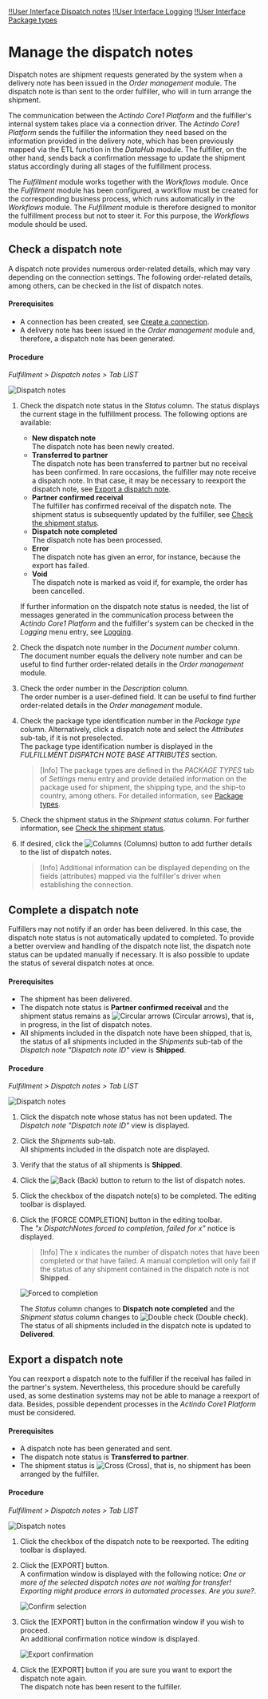 [!!User Interface Dispatch notes](../UserInterface/01a_List.md)
[!!User Interface Logging](../UserInterface/02a_Connections.md)
[!!User Interface Package types](../UserInterface/03b_PackageTypes.md)


# Manage the dispatch notes

Dispatch notes are shipment requests generated by the system when a delivery note has been issued in the *Order management* module. The dispatch note is than sent to the order fulfiller, who will in turn arrange the shipment.

The communication between the *Actindo Core1 Platform* and the fulfiller's internal system takes place via a connection driver. The *Actindo Core1 Platform* sends the fulfiller the information they need based on the information provided in the delivery note, which has been previously mapped via the ETL function in the *DataHub* module. The fulfiller, on the other hand, sends back a confirmation message to update the shipment status accordingly during all stages of the fulfillment process.   

The *Fulfillment* module works together with the *Workflows* module. Once the *Fulfillment* module has been configured, a workflow must be created for the corresponding business process, which runs automatically in the *Workflows* module. The *Fulfillment* module is therefore designed to monitor the fulfillment process but not to steer it. For this purpose, the *Workflows* module should be used.

[comment]: <> (Link auf Operation/ManageWorkflows? Evtl. extra Info in Integration?)


## Check a dispatch note

A dispatch note provides numerous order-related details, which may vary depending on the connection settings. The following order-related details, among others, can be checked in the list of dispatch notes.

#### Prerequisites

- A connection has been created, see [Create a connection](01_ManageConnections.md#create-a-connection).
- A delivery note has been issued in the *Order management* module and, therefore, a dispatch note has been generated.

#### Procedure

*Fulfillment > Dispatch notes > Tab LIST*

![Dispatch notes](../../Assets/Screenshots/Fulfillment/DispatchNotes/DispatchNotes.png "[Dispatch notes]")

1. Check the dispatch note status in the *Status* column. The status displays the current stage in the fulfillment process. The following options are available:  
    - **New dispatch note**  
        The dispatch note has been newly created.
    - **Transferred to partner**  
        The dispatch note has been transferred to partner but no receival has been confirmed. In rare occasions, the fulfiller may note receive a dispatch note. In that case, it may be necessary to reexport the dispatch note, see [Export a dispatch note](#export-a-dispatch-note).
    - **Partner confirmed receival**  
        The fulfiller has confirmed receival of the dispatch note. The shipment status is subsequently updated by the fulfiller, see [Check the shipment status](02_CheckShipment.md#check-the-shipment-status). 
    - **Dispatch note completed**  
        The dispatch note has been processed.
    - **Error**  
        The dispatch note has given an error, for instance, because the export has failed. 
    - **Void**  
        The dispatch note is marked as void if, for example, the order has been cancelled.

    If further information on the dispatch note status is needed, the list of messages generated in the communication process between the *Actindo Core1 Platform* and the fulfiller's system can be checked in the *Logging* menu entry, see [Logging](../UserInterface/02a_Connections.md).

2. Check the dispatch note number in the *Document number* column.  
    The document number equals the delivery note number and can be useful to find further order-related details in the *Order management* module.

3. Check the order number in the *Description* column.    
    The order number is a user-defined field. It can be useful to find further order-related details in the *Order management* module.

4. Check the package type identification number in the *Package type* column. Alternatively, click a dispatch note and select the *Attributes* sub-tab, if it is not preselected.  
    The package type identification number is displayed in the *FULFILLMENT DISPATCH NOTE BASE ATTRIBUTES* section.  

    > [Info] The package types are defined in the *PACKAGE TYPES* tab of *Settings* menu entry and provide detailed information on the package used for shipment, the shipping type, and the ship-to country, among others. For detailed information, see [Package types](../UserInterface/03b_PackageTypes.md).  

6. Check the shipment status in the *Shipment status* column. For further information, see [Check the shipment status](./02_CheckShipment.md#check-the-shipment-status).

7. If desired, click the ![Columns](../../Assets/Icons/Columns.png "[Columns]") (Columns) button to add further details to the list of dispatch notes. 
    > [Info] Additional information can be displayed depending on the fields (attributes) mapped via the fulfiller's driver when establishing the connection. 


## Complete a dispatch note

Fulfillers may not notify if an order has been delivered. In this case, the dispatch note status is not automatically updated to completed. To provide a better overview and handling of the dispatch note list, the dispatch note status can be updated manually if necessary. It is also possible to update the status of several dispatch notes at once.

#### Prerequisites

- The shipment has been delivered.
- The dispatch note status is **Partner confirmed receival** and the shipment status remains as ![Circular arrows](../../Assets/Icons/CircularArrows.png "[Circular arrows]") (Circular arrows), that is, in progress, in the list of dispatch notes. 
- All shipments included in the dispatch note have been shipped, that is, the status of all shipments included in the *Shipments* sub-tab of the *Dispatch note "Dispatch note ID"* view is **Shipped**.

#### Procedure

*Fulfillment > Dispatch notes > Tab LIST*

![Dispatch notes](../../Assets/Screenshots/Fulfillment/DispatchNotes/DispatchNotes.png "[Dispatch notes]")

1. Click the dispatch note whose status has not been updated.
    The *Dispatch note "Dispatch note ID"* view is displayed.

2. Click the *Shipments* sub-tab.  
    All shipments included in the dispatch note are displayed.

3. Verify that the status of all shipments is **Shipped**.

4. Click the ![Back](../../Assets/Icons/Back02.png "[Back]") (Back) button to return to the list of dispatch notes. 

5. Click the checkbox of the dispatch note(s) to be completed.
    The editing toolbar is displayed.

6. Click the [FORCE COMPLETION] button in the editing toolbar.  
    The *"x DispatchNotes forced to completion, failed for x"* notice is displayed.

    > [Info] The x indicates the number of dispatch notes that have been completed or that have failed. A manual completion will only fail if the status of any shipment contained in the dispatch note is not **Shipped**.

    ![Forced to completion](../../Assets/Screenshots/Fulfillment/DispatchNotes/ForcedtoCompletion.png "[Forced to completion]")

    The *Status* column changes to **Dispatch note completed** and the *Shipment status* column changes to ![Double check](../../Assets/Icons/DoubleCheck.png "[Double check]") (Double check). The status of all shipments included in the dispatch note is updated to **Delivered**.    


## Export a dispatch note

You can reexport a dispatch note to the fulfiller if the receival has failed in the partner's system. Nevertheless, this procedure should be carefully used, as some destination systems may not be able to manage a reexport of data. Besides, possible dependent processes in the *Actindo Core1 Platform* must be considered. 

#### Prerequisites

- A dispatch note has been generated and sent.
- The dispatch note status is **Transferred to partner**.
- The shipment status is ![Cross](../../Assets/Icons/Cross02.png "[Cross]") (Cross), that is, no shipment has been arranged by the fulfiller.

#### Procedure

*Fulfillment > Dispatch notes > Tab LIST*

![Dispatch notes](../../Assets/Screenshots/Fulfillment/DispatchNotes/DispatchNotes.png "[Dispatch notes]")

1. Click the checkbox of the dispatch note to be reexported.
    The editing toolbar is displayed.

2. Click the [EXPORT] button.   
    A confirmation window is displayed with the following notice: *One or more of the selected dispatch notes are not waiting for transfer! Exporting might produce errors in automated processes. Are you sure?*.

    ![Confirm selection](../../Assets/Screenshots/Fulfillment/DispatchNotes/ConfirmSelectionExport.png "[Confirm selection]")

3. Click the [EXPORT] button in the confirmation window if you wish to proceed.  
    An additional confirmation notice window is displayed.

    ![Export confirmation](../../Assets/Screenshots/Fulfillment/DispatchNotes/ReallyExport.png "[Export confirmation]")

4. Click the [EXPORT] button if you are sure you want to export the dispatch note again.  
    The dispatch note has been resent to the fulfiller.


  